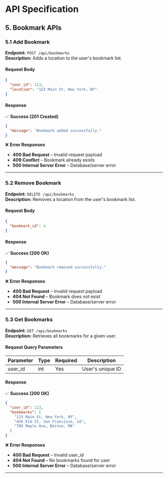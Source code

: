 # API Specification

## **5. Bookmark APIs**

### **5.1 Add Bookmark**
**Endpoint:** `POST /api/bookmarks`  
**Description:** Adds a location to the user's bookmark list.

#### **Request Body**
```json
{
  "user_id": 123,
  "location": "123 Main St, New York, NY"
}
```

#### **Response**
✅ **Success (201 Created)**
```json
{
  "message": "Bookmark added successfully."
}
```

❌ **Error Responses**
- **400 Bad Request** – Invalid request payload
- **409 Conflict** – Bookmark already exists
- **500 Internal Server Error** – Database/server error

---

### **5.2 Remove Bookmark**
**Endpoint:** `DELETE /api/bookmarks`  
**Description:** Removes a location from the user's bookmark list.

#### **Request Body**
```json
{
  "bookmark_id": 4
}
```

#### **Response**
✅ **Success (200 OK)**
```json
{
  "message": "Bookmark removed successfully."
}
```

❌ **Error Responses**
- **400 Bad Request** – Invalid request payload
- **404 Not Found** – Bookmark does not exist
- **500 Internal Server Error** – Database/server error

---

### **5.3 Get Bookmarks**
**Endpoint:** `GET /api/bookmarks`  
**Description:** Retrieves all bookmarks for a given user.

#### **Request Query Parameters**
| Parameter | Type   | Required | Description        |
|-----------|--------|----------|--------------------|
| user_id   | int    | Yes      | User's unique ID   |

#### **Response**
✅ **Success (200 OK)**
```json
{
  "user_id": 123,
  "bookmarks": [
    "123 Main St, New York, NY",
    "456 Elm St, San Francisco, CA",
    "789 Maple Ave, Boston, MA"
  ]
}
```

❌ **Error Responses**
- **400 Bad Request** – Invalid user_id
- **404 Not Found** – No bookmarks found for user
- **500 Internal Server Error** – Database/server error

---

